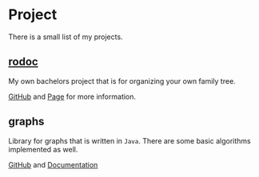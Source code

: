 # Project

There is a small list of my projects.

## [rodoc](https://github.com/rodoc-app)

My own bachelors project that is for organizing your own family tree.

[GitHub](https://github.com/rodoc-app/rodoc-app) and [Page](https://rodoc-app.github.io/) for more information.

## graphs

Library for graphs that is written in `Java`. There are some basic algorithms implemented as well.

[GitHub](https://github.com/metury/graphs) and [Documentation](../resources/docs/graphs/index.html)
